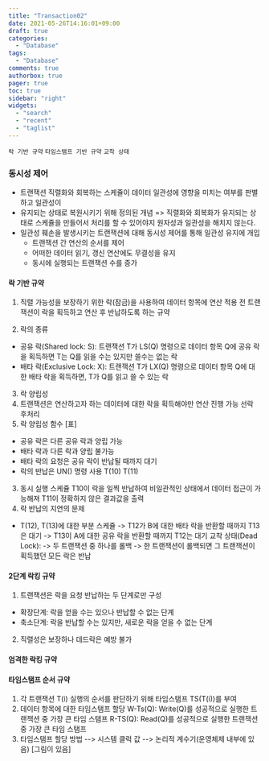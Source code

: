 ```yaml
---
title: "Transaction02"
date: 2021-05-26T14:16:01+09:00
draft: true
categories:
  - "Database"
tags:
  - "Database"
comments: true
authorbox: true
pager: true
toc: true
sidebar: "right"
widgets:
  - "search"
  - "recent"
  - "taglist"
---
```

`락 기반 규약` `타임스탬프 기반 규약` `교착 상태`
### 동시성 제어
- 트랜잭션 직렬화와 회복하는 스케쥴이 데이터 일관성에 영향을 미치는 여부를 판별하고 일관성이
- 유지되는 상태로 복원시키기 위해 정의된 개념 => 직렬화와 회복화가 유지되는 상태로 스케쥴을 만들어서 처리를 할 수 있어야지
  원자성과 일관성을 해치지 않는다.
- 일관성 훼손을 발생시키는 트랜잭션에 대해 동시성 제어를 통해 일관성 유지에 개입
  - 트랜잭션 간 연산의 순서를 제어
  - 어떠한 데이터 읽기, 갱신 연산에도 무결성을 유지
  - 동시에 실행되는 트랜잭션 수를 증가

#### 락 기반 규약
1. 직렬 가능성을 보장하기 위한 락(잠금)을 사용하여 데이터 항목에 연산 적용 전 트랜잭션이 락을 획득하고
연산 후 반납하도록 하는 규약

2. 락의 종류
- 공유 락(Shared lock: S): 트랜잭션 T가 LS(Q) 명령으로 데이터 항목 Q에 공유 락을 획득하면 T는 Q를 읽을 수는 있지만 쓸수는 없는 락
- 배타 락(Exclusive Lock: X): 트랜잭션 T가 LX(Q) 명령으로 데이터 항목 Q에 대한 배타 락을 획득하면, T가 Q를 읽고 쓸 수 있는 락

3. 락 양립성
1. 트랜잭션은 연산하고자 하는 데이터에 대한 락을 획득해야만 연산 진행 가능
선락 후처리
2. 락 양립성 함수
[표]
- 공유 락은 다른 공유 락과 양립 가능
- 배타 락과 다른 락과 양립 불가능
- 배타 락의 요청은 공유 락이 반납될 때까지 대기
- 락의 반납은 UN() 명령 사용
T(10)
T(11)
3. 동시 실행 스케쥴
T10이 락을 일찍 반납하여 비일관적인 상태에서 데이터 접근이 가능해져 T11이 정확하지 않은 결과값을 출력
4. 락 반납의 지연의 문제
- T(12), T(13)에 대한 부분 스케쥴
-> T12가 B에 대한 배타 락을 반환할 때까지 T13은 대기
-> T13이 A에 대한 공유 락을 반환할 때까지 T12는 대기
교착 상태(Dead Lock): 
  -> 두 트랜잭션 중 하나를 롤백
  -> 한 트랜잭션이 롤백되면 그 트랜잭션이 획득했던 모든 락은 반납

#### 2단계 락킹 규약
1. 트랜잭션은 락을 요청 반납하는 두 단계로만 구성
- 확장단계: 락을 얻을 수는 있으나 반납할 수 없는 단계
- 축소단계: 락을 반납할 수는 있지만, 새로운 락을 얻을 수 없는 단계
2. 직렬성은 보장하나 데드락은 예방 불가

#### 엄격한 락킹 규약

#### 타임스탬프 순서 규약
1. 각 트랜잭션 T(i) 실행의 순서를 판단하기 위해 타임스탬프 TS(T(i))를 부여
2. 데이터 항목에 대한 타임스탬프 할당
W-Ts(Q): Write(Q)를 성공적으로 실행한 트랜잭션 중 가장 큰 타임 스탬프
R-TS(Q): Read(Q)를 성공적으로 실행한 트랜잭션 중 가장 큰 타임 스탬프
3. 타임스탬프 할당 방법
--> 시스템 클럭 값
--> 논리적 계수기(운영체제 내부에 있음)
 [그림이 있음]
   
```javascript

```
